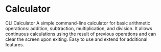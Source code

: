 # Calculator
CLI Calculator A simple command-line calculator for basic arithmetic operations: addition, subtraction, multiplication, and division. It allows continuous calculations using the result of previous operations and can clear the screen upon exiting. Easy to use and extend for additional features.
